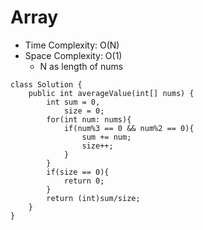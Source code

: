 # Array
* Time Complexity: O(N)
* Space Complexity: O(1)
    * N as length of nums
```
class Solution {
    public int averageValue(int[] nums) {
        int sum = 0,
            size = 0;
        for(int num: nums){
            if(num%3 == 0 && num%2 == 0){
                sum += num;
                size++;
            }
        }
        if(size == 0){
            return 0;
        }
        return (int)sum/size;
    }
}
```